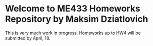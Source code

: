 # Welcome to ME433 Homeworks Repository by Maksim Dziatlovich

This is very much work in progress. Homeworks up to HW4 will be submitted by April, 18.
